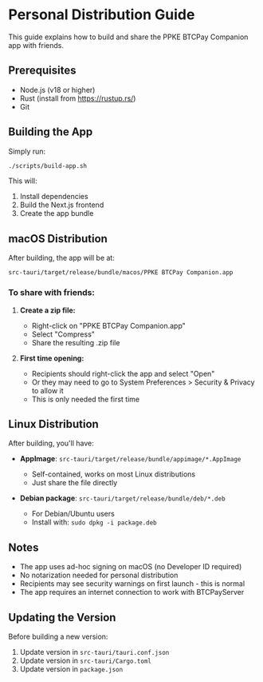 # Personal Distribution Guide

This guide explains how to build and share the PPKE BTCPay Companion app with friends.

## Prerequisites

- Node.js (v18 or higher)
- Rust (install from https://rustup.rs/)
- Git

## Building the App

Simply run:

```bash
./scripts/build-app.sh
```

This will:
1. Install dependencies
2. Build the Next.js frontend
3. Create the app bundle

## macOS Distribution

After building, the app will be at:
```
src-tauri/target/release/bundle/macos/PPKE BTCPay Companion.app
```

### To share with friends:

1. **Create a zip file:**
   - Right-click on "PPKE BTCPay Companion.app"
   - Select "Compress"
   - Share the resulting .zip file

2. **First time opening:**
   - Recipients should right-click the app and select "Open"
   - Or they may need to go to System Preferences > Security & Privacy to allow it
   - This is only needed the first time

## Linux Distribution

After building, you'll have:
- **AppImage**: `src-tauri/target/release/bundle/appimage/*.AppImage`
  - Self-contained, works on most Linux distributions
  - Just share the file directly
  
- **Debian package**: `src-tauri/target/release/bundle/deb/*.deb`
  - For Debian/Ubuntu users
  - Install with: `sudo dpkg -i package.deb`

## Notes

- The app uses ad-hoc signing on macOS (no Developer ID required)
- No notarization needed for personal distribution
- Recipients may see security warnings on first launch - this is normal
- The app requires an internet connection to work with BTCPayServer

## Updating the Version

Before building a new version:
1. Update version in `src-tauri/tauri.conf.json`
2. Update version in `src-tauri/Cargo.toml`
3. Update version in `package.json`